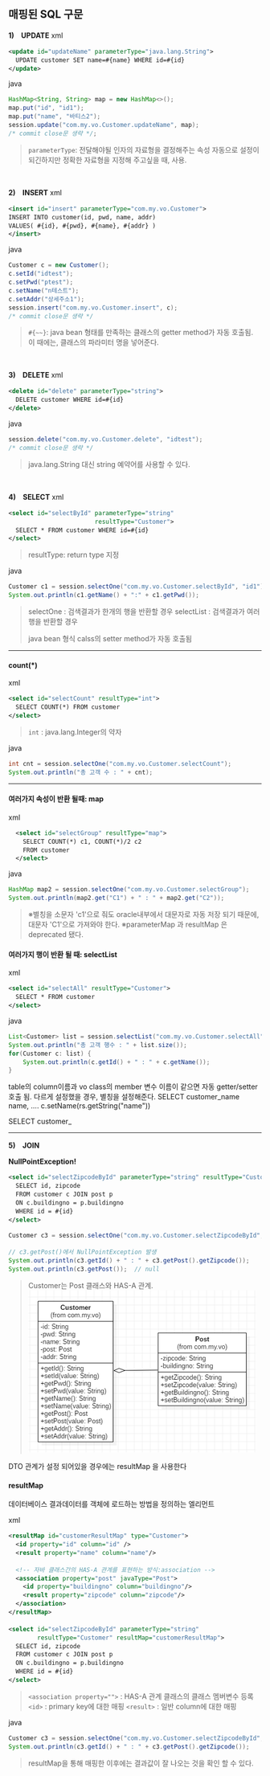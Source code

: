 ## 매핑된 SQL 구문
**1)　UPDATE**
xml
```xml
<update id="updateName" parameterType="java.lang.String">
  UPDATE customer SET name=#{name} WHERE id=#{id}
</update>
  ```
  java
```java
HashMap<String, String> map = new HashMap<>();
map.put("id", "id1");
map.put("name", "바티스2");
session.update("com.my.vo.Customer.updateName", map);
/* commit close문 생략 */;
```
  >`parameterType`: 전달해야될 인자의 자료형을 결정해주는 속성
  >자동으로 설정이 되긴하지만 정확한 자료형을 지정해 주고싶을 때, 사용.

<br>

**2)　INSERT**
xml
```xml
<insert id="insert" parameterType="com.my.vo.Customer">
INSERT INTO customer(id, pwd, name, addr)
VALUES( #{id}, #{pwd}, #{name}, #{addr} )
</insert>
```
java
```java
Customer c = new Customer();
c.setId("idtest");
c.setPwd("ptest");
c.setName("n테스트");
c.setAddr("상세주소1");
session.insert("com.my.vo.Customer.insert", c);
/* commit close문 생략 */
```
>`#{~~}`: java bean 형태를 만족하는 클래스의 getter method가 자동 호출됨. 
>이 때에는, 클래스의 파라미터 명을 넣어준다.

<br>

**3)　DELETE**
xml
```xml
<delete id="delete" parameterType="string">
  DELETE customer WHERE id=#{id}
</delete>
```
java
```java
session.delete("com.my.vo.Customer.delete", "idtest");
/* commit close문 생략 */
```
>java.lang.String 대신 string 예약어를 사용할 수 있다.

<br>

**4)　SELECT**
xml
```xml
<select id="selectById" parameterType="string" 
 					    resultType="Customer">
  SELECT * FROM customer WHERE id=#{id}
</select>
  ```
  >resultType: return type 지정

java
```java
Customer c1 = session.selectOne("com.my.vo.Customer.selectById", "id1");
System.out.println(c1.getName() + ":" + c1.getPwd());
  ```
>selectOne : 검색결과가 한개의 행을 반환할 경우
>selectList : 검색결과가 여러 행을 반환할 경우
>
>java bean 형식 calss의 setter method가 자동 호출됨

---
#### count(*)
xml
```xml
<select id="selectCount" resultType="int">
  SELECT COUNT(*) FROM customer
</select>
```
>`int` : java.lang.Integer의 약자

java
```java
int cnt = session.selectOne("com.my.vo.Customer.selectCount");
System.out.println("총 고객 수 : " + cnt);
```
---
#### 여러가지 속성이 반환 될때: map
xml
```xml
  <select id="selectGroup" resultType="map">
    SELECT COUNT(*) c1, COUNT(*)/2 c2 
    FROM customer
  </select>
  ```
  java
  ```java
HashMap map2 = session.selectOne("com.my.vo.Customer.selectGroup");
System.out.println(map2.get("C1") + " : " + map2.get("C2"));
```
>※별칭을 소문자 'c1'으로 줘도 oracle내부에서 대문자로 자동 저장 되기 때문에, 대문자 'C1'으로 가져와야 한다.
※parameterMap 과 resultMap 은 deprecated 됐다.

#### 여러가지 행이 반환 될 때: selectList
xml
```xml
<select id="selectAll" resultType="Customer">
  SELECT * FROM customer
</select>
```
java
```java
List<Customer> list = session.selectList("com.my.vo.Customer.selectAll");
System.out.println("총 고객 행수 : " + list.size());
for(Customer c: list) {
	System.out.println(c.getId() + " : " + c.getName());
}
```

table의 column이름과 vo class의 member 변수 이름이 같으면 자동 getter/setter 호출 됨.
다르게 설정했을 경우, 별칭을 설정해준다.
SELECT customer_name name, ....
c.setName(rs.getString("name"))

SELECT customer_

---
**5)　JOIN**

**NullPointException!**
```xml
<select id="selectZipcodeById" parameterType="string" resultType="Customer">
  SELECT id, zipcode
  FROM customer c JOIN post p
  ON c.buildingno = p.buildingno
  WHERE id = #{id}
</select>
```
```java
Customer c3 = session.selectOne("com.my.vo.Customer.selectZipcodeById", "etet");

// c3.getPost()에서 NullPointException 발생
System.out.println(c3.getId() + " : " + c3.getPost().getZipcode());
System.out.println(c3.getPost());  // null
```
>Customer는 Post 클래스와 HAS-A 관계.
![has-a관계](https://github.com/ette9844/writing_md/blob/master/imgs/uml%20aggregation.PNG?raw=true)

DTO 관계가 설정 되어있을 경우에는 resultMap 을 사용한다
#### resultMap
데이터베이스 결과데이터를 객체에 로드하는 방법을 정의하는 엘리먼트

xml
```xml
<resultMap id="customerResultMap" type="Customer">
  <id property="id" column="id" />
  <result property="name" column="name"/>
  
  <!-- 자바 클래스간의 HAS-A 관계를 표현하는 방식:association -->
  <association property="post" javaType="Post">
    <id property="buildingno" column="buildingno"/>
    <result property="zipcode" column="zipcode"/>
  </association>
</resultMap>

<select id="selectZipcodeById" parameterType="string" 
        resultType="Customer" resultMap="customerResultMap">
  SELECT id, zipcode
  FROM customer c JOIN post p
  ON c.buildingno = p.buildingno
  WHERE id = #{id}
</select>
```

>`<association property="">` : HAS-A 관계 클래스의 클래스 멤버변수 등록
>`<id>` : primary key에 대한 매핑
>`<result>` : 일반 column에 대한 매핑

java
```java
Customer c3 = session.selectOne("com.my.vo.Customer.selectZipcodeById", "etet");
System.out.println(c3.getId() + " : " + c3.getPost().getZipcode());
```
>resultMap을 통해 매핑한 이후에는 결과값이 잘 나오는 것을 확인 할 수 있다.
>
<!--stackedit_data:
eyJoaXN0b3J5IjpbLTEyOTg0MDI4MDgsNTMyNjE2NjE5LDE1Mz
g4MTg5NjgsLTEzOTI1MDE5MDUsMjAyNTA0ODU2NywxMDE3ODU1
NzIzLDE4MTE2NzAwNzMsMTAzNjYzOTQzNSwtMTI0MjExMTcwNC
wtMTA3NDk4NTc5Ml19
-->